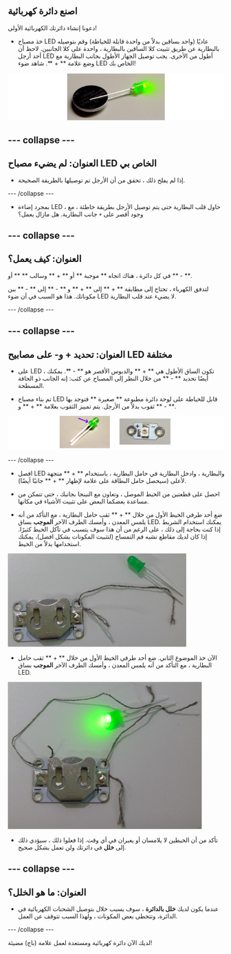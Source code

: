 ## اصنع دائرة كهربائية

دعونا إنشاء دائرتك الكهربائية الأولى!

+ خذ مصباح LED عاديًا (واحد بساقين بدلاً من واحدة قابلة للخياطة) وقم بتوصيله بالبطارية عن طريق تثبيت كلا الساقين بالبطارية ، واحدة على كلا الجانبين. لاحظ أن أحد أرجل LED أطول من الأخرى. يجب توصيل الجهاز الأطول بجانب البطارية مع وضع علامة ** + **. شاهد ضوء LED الخاص بك!

![](images/LED_battery_140_291_650.png)

--- collapse ---
---
العنوان: لم يضيء مصباح LED الخاص بي
---

+ إذا لم يفلح ذلك ، تحقق من أن الأرجل تم توصيلها بالطريقة الصحيحة.

--- /collapse ---

+ بمجرد إضاءة LED ، حاول قلب البطارية حتى يتم توصيل الأرجل بطريقة خاطئة ، مع وجود أقصر على ` + ` جانب البطارية. هل مازال يعمل؟

--- collapse ---
---
العنوان: كيف يعمل؟
---

في كل دائرة ، هناك اتجاه ** موجبة ** أو ** + ** وسالب ** ** أو ** - **.

لتدفق الكهرباء ، تحتاج إلى مطابقة ** + ** إلى ** + ** و ** - ** إلى ** - ** بين مكوناتك. هذا هو السبب في أن ضوء LED لا يضيء عند قلب البطارية.

--- /collapse ---

--- collapse ---
---
العنوان: تحديد + و- على مصابيح LED مختلفة
---

+ على LED ، تكون الساق الأطول هي ** + ** والدبوس الأقصر هو ** - **. يمكنك أيضًا تحديد ** - ** من خلال النظر إلى المصباح عن كثب: إنه الجانب ذو الحافة المسطحة.

+ تم بناء مصباح LED قابل للخياطة على لوحة دائرة مطبوعة ** صغيرة ** فتوجد بها ثقوب بدلاً من الأرجل. يتم تمييز الثقوب بعلامة ** + ** و ** - **.

![](images/LEDs_pos_neg_100_650.png)

--- /collapse ---

+ افصل LED والبطارية ، وادخل البطارية في حامل البطارية ، باستخدام ** + ** متجهة لأعلى (سيحصل حامل البطاقة على علامة لإظهار ** + ** جانبًا أيضًا).

+ احصل على قطعتين من الخيط الموصل ، وتعاون مع النينجا بجانبك ، حتى تتمكن من مساعدة بعضكما البعض على تثبيت الأشياء في مكانها.

+ ضع أحد طرفي الخيط الأول من خلال ** + ** ثقب حامل البطارية ، مع التأكد من أنه يلمس المعدن ، وأمسك الطرف الآخر **الموجب** بساق LED. يمكنك استخدام الشريط إذا كنت بحاجة إلى ذلك ، على الرغم من أن هذا سوف يتسبب في تآكل الخيط كثيرًا. إذا كان لديك مقاطع تشبه فم التمساح (لتثبيت المكونات بشكل افضل)، يمكنك استخدامها بدلاً من الخيط.

![](images/circuit_thread_pos.png)

+ الآن خذ الموضوع الثاني. ضع أحد طرفي الخيط الأول من خلال ** + ** ثقب حامل البطارية ، مع التأكد من أنه يلمس المعدن ، وأمسك الطرف الآخر **الموجب** بساق LED.

![](images/circuit_thread_complete.png)

+ تأكد من أن الخيطين لا يلامسان أو يعبران في أي وقت. إذا فعلوا ذلك ، سيؤدي ذلك إلى **خلل** في دائرتك ولن تعمل بشكل صحيح.

--- collapse ---
---
العنوان: ما هو الخلل؟
---

+ عندما يكون لديك **خلل بالدائرة** ، سوف يسبب خلال بتوصيل الشحنات الكهربائية في الدائرة، وتتخطى بعض المكونات ، ولهذا السبب تتوقف عن العمل.

--- /collapse ---

لديك الآن دائرة كهربائية ومستعدة لعمل علامة (باج) مضيئة!
